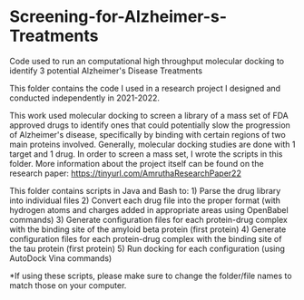 # Screening-for-Alzheimer-s-Treatments
Code used to run an computational high throughput molecular docking to identify 3 potential Alzheimer's Disease Treatments

This folder contains the code I used in a research project I designed and conducted independently in 2021-2022.

This work used molecular docking to screen a library of a mass set of FDA approved drugs to identify ones that could potentially slow the progression of Alzheimer's disease, specifically by binding with certain regions of two main proteins involved. Generally, molecular docking studies are done with 1 target and 1 drug. In order to screen a mass set, I wrote the scripts in this folder. More information about the project itself can be found on the research paper: https://tinyurl.com/AmruthaResearchPaper22

This folder contains scripts in Java and Bash to: 1) Parse the drug library into individual files 2) Convert each drug file into the proper format (with hydrogen atoms and charges added in appropriate areas using OpenBabel commands) 3) Generate configuration files for each protein-drug complex with the binding site of the amyloid beta protein (first protein) 4)  Generate configuration files for each protein-drug complex with the binding site of the tau protein (first protein) 5) Run docking for each configuration (using AutoDock Vina commands)

*If using these scripts, please make sure to change the folder/file names to match those on your computer.
